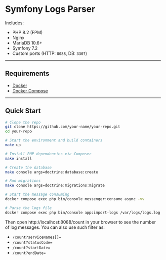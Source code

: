 # Symfony Logs Parser

Includes:

- PHP 8.2 (FPM)
- Nginx
- MariaDB 10.6+
- Symfony 7.2
- Custom ports (HTTP: `8088`, DB: `3307`)

---

## Requirements

- [Docker](https://www.docker.com/)
- [Docker Compose](https://docs.docker.com/compose/)

---

## Quick Start

```bash
# Clone the repo
git clone https://github.com/your-name/your-repo.git
cd your-repo

# Start the environment and build containers
make up

# Install PHP dependencies via Composer
make install

# Create the database
make console args=doctrine:database:create

# Run migrations
make console args=doctrine:migrations:migrate

# Start the message consuming
docker compose exec php bin/console messenger:consume async -vv

# Parse the logs file
docker compose exec php bin/console app:import-logs /var/logs/logs.log
```

Then open http://localhost:8088/count in your browser to see the number of log messages.
You can also use such filter as:
- `/count?serviceNames[]=`
- `/count?statusCode=`
- `/count?startDate=`
- `/count?endDate=`